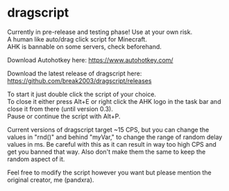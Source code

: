 # dragscript
Currently in pre-release and testing phase! Use at your own risk.  
A human like auto/drag click script for Minecraft.  
AHK is bannable on some servers, check beforehand.  

Download Autohotkey here: https://www.autohotkey.com/  

Download the latest release of dragscript here: https://github.com/break2003/dragscript/releases  

To start it just double click the script of your choice.  
To close it either press Alt+E or right click the AHK logo in the task bar and close it from there (until version 0.3).  
Pause or continue the script with Alt+P.  

Current versions of dragscript target ~15 CPS, but you can change the values in "rnd()" and behind "myVar," to change the range of random delay values in ms. Be careful with this as it can result in way too high CPS and get you banned that way. Also don't make them the same to keep the random aspect of it.  


Feel free to modify the script however you want but please mention the original creator, me (pandxra).  
